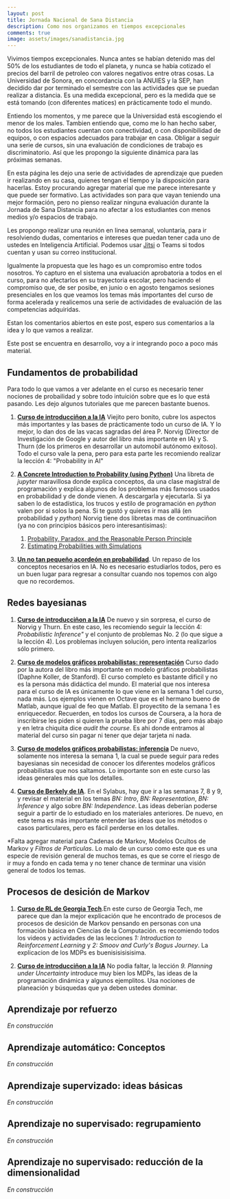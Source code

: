 ```yaml
---
layout: post 
title: Jornada Nacional de Sana Distancia
description: Como nos organizamos en tiempos excepcionales
comments: true 
image: assets/images/sanadistancia.jpg
---
```



Vivimos tiempos excepcionales. Nunca antes se habían detenido mas del 50% de los estudiantes de todo el planeta, 
y nunca se había cotizado el precios del barril de petroleo con valores negativos entre otras cosas. La Universidad de Sonora,
en concordancia con la ANUIES y la SEP, han decidido dar por terminado el semestre con las actividades que se
puedan realizar a distancia. Es una medida excepcional, pero es la medida que se está tomando (con diferentes matices)
en prácticamente todo el mundo. 

Entiendo los momentos, y me parece que la Universidad está escogiendo el menor de los males. Tambien entiendo que,
como me lo han hecho saber, no todos los estudiantes cuentan con conectividad, o con disponibilidad de equipos, o
con espacios adecuados para trabajar en casa. Obligar a seguir una serie de cursos, sin una evaluación de condiciones 
de trabajo es discriminatorio. Así que les propongo la siguiente dinámica para las próximas semanas.

En esta página les dejo una serie de actividades de aprendizaje que pueden ir realizando en su casa, quienes tengan el
tiempo y la disposición para hacerlas. Estoy procurando agregar material que me parece interesante y que puede ser formativo. 
Las actividades son para que vayan teniendo una mejor formación, pero no pienso realizar ninguna evaluación durante la
Jornada de Sana Distancia para no afectar a los estudiantes con menos medios y/o espacios de trabajo. 

Les propongo realizar una reunión en linea semanal, voluntaria, para ir resolviendo dudas, comentarios e intereses que 
puedan tener cada uno de ustedes en Inteligencia Artificial. Podemos usar [Jitsi](https://jitsi.org) o Teams si todos cuentan y usan 
su correo institucional.

Igualmente la propuesta que les hago es un compromiso entre todos nosotros. Yo capturo en el sistema 
una evaluación aprobatoria a todos en el curso, para no afectarlos en su trayectoria escolar, pero haciendo 
el compromiso que, de ser posibe, en junio o en agosto tengamos sesiones presenciales en los que veamos los 
temas más importantes del curso de forma acelerada y realicemos una serie de actividades de evaluación de 
las competencias adquiridas.

Estan los comentarios abiertos en este post, espero sus comentarios a la idea y lo que vamos a realizar.

Este post se encuentra en desarrollo, voy a ir integrando poco a poco más material.

## Fundamentos de probabilidad

Para todo lo que vamos a ver adelante en el curso es necesario tener nociones de probailidad
y sobre todo intuición sobre que es lo que está pasando. Les dejo algunos tutoriales que me parecen
bastante buenos.

1. [**Curso de introducciñon a la IA**](https://www.udacity.com/course/intro-to-artificial-intelligence--cs271) 
   Viejito pero bonito, cubre los aspectos más importantes y las bases de
   prácticamente todo un curso de IA. Y lo mejor, lo dan dos de las vacas sagradas del área P. Norvig 
   (Director de Investigación de Google y autor del libro más importante en IA)
   y S. Thurn (de los primeros en desarrollar un automobil autónomo exitoso). 
   Todo el curso vale la pena, pero para esta parte les recomiendo realizar la lección 4: "Probability in AI"
   
2. [**A Concrete Introduction to Probability (using Python)**](https://github.com/norvig/pytudes/blob/master/ipynb/Probability.ipynb)
    Una libreta de *jupyter* maravillosa donde explica conceptos, da una clase magistral de programación y explica
    algunos de los problemas más famosos usados en probabilidad y de donde vienen. A descargarla y ejecutarla. Si ya saben
    lo de estadística, los trucos y estilo de programación en *python* valen por si solos la pena. Si te gustó y quieres 
    ir mas allá (en probabilidad y *python*) Norvig tiene dos libretas mas de continuaciñon (ya no con principios básicos
    pero interesantisimas):
      1. [Probability, Paradox, and the Reasonable Person Principle](https://github.com/norvig/pytudes/blob/master/ipynb/ProbabilityParadox.ipynb)
      2. [Estimating Probabilities with Simulations](https://github.com/norvig/pytudes/blob/master/ipynb/ProbabilitySimulation.ipynb)
          
3. [**Un no tan pequeño acordeón en probabilidad**](https://see.stanford.edu/materials/aimlcs229/cs229-prob.pdf). Un repaso de los
   conceptos necesarios en IA. No es necesario estudiarlos todos, pero es un buen lugar para regresar a consultar cuando nos topemos 
   con algo que no recordemos.

## Redes bayesianas

1. [**Curso de introducciñon a la IA**](https://www.udacity.com/course/intro-to-artificial-intelligence--cs271) 
   De nuevo y sin sorpresa, el curso de Norvig y Thurn. En este caso, les recomiendo seguir la lección 4: *Probabilistic Inference"*
   y el conjunto de problemas No. 2 (lo que sigue a la lección 4). Los problemas incluyen solución, pero intenta realizarlos sólo primero.
   
2. [**Curso de modelos gráficos probabilistas: representación**](https://www.coursera.org/learn/probabilistic-graphical-models)
   Curso dado por la autora del libro más importante en modelo gráficos probabilistas (Daphne Koller, de Stanford). 
   El curso completo es bastante dificil y no es la persona más didáctica del mundo. El material que nos interesa para el curso de IA
   es únicamente lo que viene en la semana 1 del curso, nada más. Los ejemplos vienen en Octave que es el hermano bueno de Matlab, 
   aunque igual de feo que Matlab. El proyectito de la semana 1 es enriquecedor. Recuerden, en todos los cursos de Coursera, a la hora
   de inscribirse les piden si quieren la prueba libre por 7 días, pero más abajo y en letra chiquita dice *audit the course*.
   Es ahi donde entramos al material del curso sin pagar ni tener que dejar tarjeta ni nada.
   
3. [**Curso de modelos gráficos probabilistas: inferencia**](https://www.coursera.org/learn/probabilistic-graphical-models-2-inference)
   De nuevo, solamente nos interesa la semana 1, la cual se puede seguir para redes bayesianas sin necesidad de conocer los
   diferentes modelos gráficos probabilistas que nos saltamos. Lo importante son en este curso las ideas generales más que los detalles.
   
4. [**Curso de Berkely de IA**](http://inst.eecs.berkeley.edu/~cs188/fa19/). En el Sylabus, hay que ir a las semanas 7, 8 y 9, y revisar el 
   material en los temas *BN: Intro*, *BN: Representation*, *BN: Inference* y algo sobre *BN: Independence*. Las ideas deberían poderse
   seguir a partir de lo estudiado en los materiales anteriores. De nuevo, en este tema es más importante
   entender las ideas que los métodos o casos particulares, pero es fácil perderse en los detalles.
   
*Falta agregar material para Cadenas de Markov, Modelos Ocultos de Markov y *Filtros de Particulas*. Lo malo de un curso como
este que es una especie de revisión general de muchos temas, es que se corre el riesgo de ir muy a fondo en cada
tema y no tener chance de terminar una visión general de todos los temas.
   
 
## Procesos de desición de Markov

1. [**Curso de RL de Georgia Tech**](https://www.udacity.com/course/reinforcement-learning--ud600).En este curso de Georgia Tech, me parece que dan la mejor explicación que he encontrado de procesos de
   procesos de desición de Markov pensando en personas con una formación básica en Ciencias de la Computación.
   es recomiendo todos los videos y actividades de las lecciones *1: Introduction to Reinforcement Learning* y 
   *2: Smoov and Curly's Bogus Journey*. La explicacion de los MDPs es buenisisisisisima.
   
2. [**Curso de introducciñon a la IA**](https://www.udacity.com/course/intro-to-artificial-intelligence--cs271) 
   No podia faltar, la lección *9. Planning under Uncertainty* introduce muy bien los MDPs, las ideas de la programación dinámica
   y algunos ejemplitos. Usa nociones de planeación y búsquedas que ya deben ustedes dominar.
 

## Aprendizaje por refuerzo

*En construcción*

## Aprendizaje automático: Conceptos

*En construcción*

## Aprendizaje supervizado: ideas básicas

*En construcción*

## Aprendizaje no supervisado: regrupamiento

*En construcción*

## Aprendizaje no supervisado: reducción de la dimensionalidad

*En construcción*
